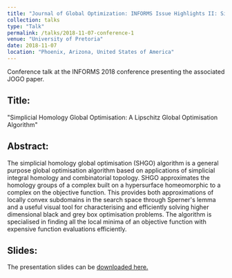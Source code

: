 ```yaml
---
title: "Journal of Global Optimization: INFORMS Issue Highlights II: Simplicial Homology Global Optimisation: A Lipschitz Global Optimisation Algorithm"
collection: talks
type: "Talk"
permalink: /talks/2018-11-07-conference-1
venue: "University of Pretoria"
date: 2018-11-07
location: "Phoenix, Arizona, United States of America"
---
```


Conference talk at the INFORMS 2018 conference presenting the associated JOGO paper. 


Title:
--------
"Simplicial Homology Global Optimisation: A Lipschitz Global Optimisation Algorithm"

Abstract:
--------
The simplicial homology global optimisation (SHGO) algorithm is a general purpose global optimisation algorithm based on applications of simplicial integral homology and combinatorial topology. SHGO approximates the homology groups of a complex built on a hypersurface homeomorphic to a complex on the objective function. This provides both approximations of locally convex subdomains in the search space through Sperner's lemma and a useful visual tool for characterising and efficiently solving higher dimensional black and grey box optimisation problems. The algorithm is specialised in finding all the local minima of an objective function with expensive function evaluations efficiently. 


Slides:
--------

The presentation slides can be [downloaded here.](http://stefan-endres.github.io/files/informs_endres_07_10.pdf)
